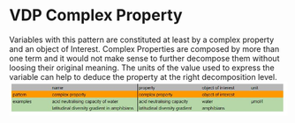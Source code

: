 # VDP Complex Property
Variables with this pattern are constituted at least by a complex property and an object of Interest. Complex Properties are composed by more than one term and it would not make sense to further decompose them without loosing their original meaning. The units of the value used to express the variable can help to deduce the property at the right decomposition level. 
![simple](gfx/complexproperty.JPG)
